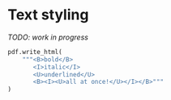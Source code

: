 # Text styling #

_TODO: work in progress_


```python
pdf.write_html(
    """<B>bold</B>
       <I>italic</I>
       <U>underlined</U>
       <B><I><U>all at once!</U></I></B>"""
)
```
